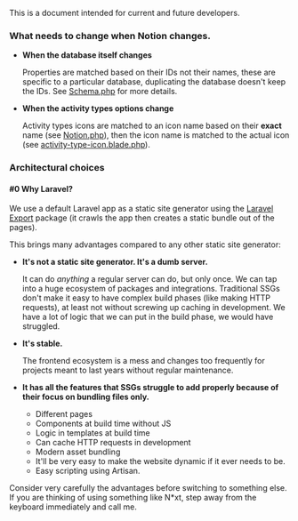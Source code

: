 This is a document intended for current and future developers.

### What needs to change when Notion changes.

* **When the database itself changes**

  Properties are matched based on their IDs not their names, these are specific to a particular database,
  duplicating the database doesn't keep the IDs. See [Schema.php](app/Services/NotionData/Schema.php) for more details.

* **When the activity types options change**

  Activity types icons are matched to an icon name based on their **exact**
  name (see [Notion.php](app/Services/NotionData/Notion.php)), then the icon name is matched to the
  actual icon (see [activity-type-icon.blade.php](resources/views/components/activity-icon.blade.php)). 

### Architectural choices

#### #0 Why Laravel?

We use a default Laravel app as a static site generator using the [Laravel Export](https://github.com/spatie/laravel-export) package (it crawls the app then creates a static bundle out of the pages).

This brings many advantages compared to any other static site generator:

* **It's not a static site generator. It's a dumb server.**

  It can do _anything_ a regular server can do, but only once. We can tap into a huge ecosystem of packages and integrations.
  Traditional SSGs don't make it easy to have complex build phases (like making HTTP requests), at least not without
  screwing up
  caching in development. We have a lot of logic that we can put in the build phase, we would have struggled.


* **It's stable.**

  The frontend ecosystem is a mess and changes too frequently for projects meant to last years without regular maintenance.

* **It has all the features that SSGs struggle to add properly because of their focus on bundling files only.**
    * Different pages
    * Components at build time without JS
    * Logic in templates at build time
    * Can cache HTTP requests in development
    * Modern asset bundling
    * It'll be very easy to make the website dynamic if it ever needs to be.
    * Easy scripting using Artisan.

Consider very carefully the advantages before switching to something else. If you are thinking of using something like
N*xt, step away from the keyboard immediately and call me.
